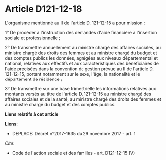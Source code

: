 # Article D121-12-18

L'organisme mentionné au II de l'article D. 121-12-15 a pour mission :

1° De procéder à l'instruction des demandes d'aide financière à l'insertion sociale et professionnelle ;

2° De transmettre annuellement au ministre chargé des affaires sociales, au ministre chargé des droits des femmes et au
ministre chargé du budget et des comptes publics les données, agrégées aux niveaux départemental et national, relatives aux
effectifs et aux caractéristiques des bénéficiaires de l'aide précisées dans la convention de gestion prévue au II de
l'article D. 121-12-15, portant notamment sur le sexe, l'âge, la nationalité et le département de résidence ;

3° De transmettre sur une base trimestrielle les informations relatives aux montants versés au titre de l'article D.
121-12-15 au ministre chargé des affaires sociales et de la santé, au ministre chargé des droits des femmes et au ministre
chargé du budget et des comptes publics.

**Liens relatifs à cet article**

**Liens**:

  - DEPLACE: Décret n°2017-1635 du 29 novembre 2017 - art. 1

_Cite_:

  - Code de l'action sociale et des familles - art. D121-12-15 (V)
